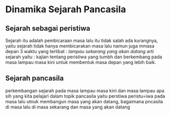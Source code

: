 # Dinamika Sejarah Pancasila #
## Sejarah sebagai peristiwa ##
Sejarah itu adalah pembicaraan masa lalu itu tidak salah ada kurangnya, yaitu sejarah tidak hanya membicarakan masa lalu namun juga mmasa depan
3 waktu yang terlibat :
*lampau*
*sekarang*
*yang akan datang*
arti sejarah yaitu : kajian tentang peristiwa yang tumbh dan berkembang pada masa lampau masa kini untuk membentuk masa depan yang lebih baik.


## Sejarah pancasila ##
perkembangan sejarah  pada masa lampau masa kini dan masa lampau
apa sih yang kita pelajari dalam topik pancasila yaitu perstiwa peristu=iwa pada masa lalu utnuk membangun masa yang akan datang, bagaimana pncasila di masa lalu di masa sekarang dan masa yang akan datang



